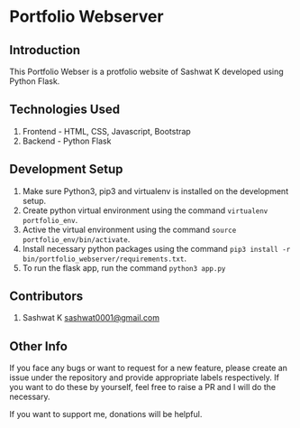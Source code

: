 # Portfolio Webserver

## Introduction

This Portfolio Webser is a protfolio website of Sashwat K developed using Python Flask.

## Technologies Used

1. Frontend - HTML, CSS, Javascript, Bootstrap
2. Backend - Python Flask

## Development Setup

1. Make sure Python3, pip3 and virtualenv is installed on the development setup.
2. Create python virtual environment using the command `virtualenv portfolio_env`.
3. Active the virtual environment using the command `source portfolio_env/bin/activate`.
4. Install necessary python packages using the command `pip3 install -r bin/portfolio_webserver/requirements.txt`.
5. To run the flask app, run the command `python3 app.py`

## Contributors

1. Sashwat K <sashwat0001@gmail.com>

## Other Info

If you face any bugs or want to request for a new feature, please create an issue under the repository and provide appropriate labels respectively. If you want to do these by yourself, feel free to raise a PR and I will do the necessary.

If you want to support me, donations will be helpful.

